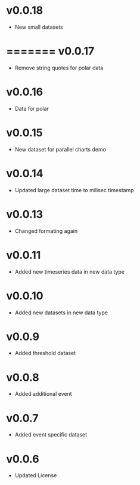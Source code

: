 
v0.0.18
==================
* New small datasets

=======
v0.0.17
==================
* Remove string quotes for polar data

v0.0.16
==================
* Data for polar

v0.0.15
==================
* New dataset for parallel charts demo

v0.0.14
==================
* Updated large dataset time to milisec timestamp

v0.0.13
==================
* Changed formating again

v0.0.11
==================
* Added new timeseries data in new data type

v0.0.10
==================
* Added new datasets in new data type

v0.0.9
==================
* Added threshold dataset

v0.0.8
==================
* Added additional event

v0.0.7
==================
* Added event specific dataset

v0.0.6
==================
* Updated License
